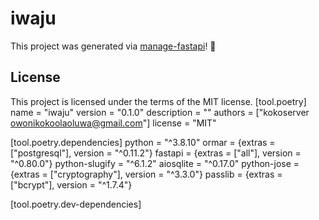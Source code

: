 # iwaju

This project was generated via [manage-fastapi](https://ycd.github.io/manage-fastapi/)! :tada:

## License

This project is licensed under the terms of the MIT license.
[tool.poetry]
name = "iwaju"
version = "0.1.0"
description = ""
authors = ["kokoserver <owonikokoolaoluwa@gmail.com>"]
license = "MIT"

[tool.poetry.dependencies]
python = "^3.8.10"
ormar = {extras = ["postgresql"], version = "^0.11.2"}
fastapi = {extras = ["all"], version = "^0.80.0"}
python-slugify = "^6.1.2"
aiosqlite = "^0.17.0"
python-jose = {extras = ["cryptography"], version = "^3.3.0"}
passlib = {extras = ["bcrypt"], version = "^1.7.4"}

[tool.poetry.dev-dependencies]
